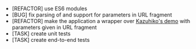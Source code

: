 * [REFACTOR] use ES6 modules
* [BUG] fix parsing of and support for parameters in URL fragment
* [REFACTOR] make the application a wrapper over [Kazuhiko's demo](https://kazuhikoarase.github.io/qrcode-generator/js/demo/) with parameters given in URL fragment
* [TASK] create unit tests
* [TASK] create end-to-end tests

